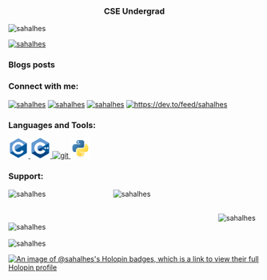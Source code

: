 <h3 align="center">CSE Undergrad</h3>

<p align="left"> <img src="https://komarev.com/ghpvc/?username=sahalhes&label=Profile%20views&color=0e75b6&style=flat" alt="sahalhes" /> </p>

<p align="left"> <a href="https://github.com/ryo-ma/github-profile-trophy"><img src="https://github-profile-trophy.vercel.app/?username=sahalhes" alt="sahalhes" /></a> </p>

### Blogs posts
<!-- BLOG-POST-LIST:START -->
<!-- BLOG-POST-LIST:END -->

<h3 align="left">Connect with me:</h3>
<p align="left">
<a href="https://dev.to/sahalhes" target="blank"><img align="center" src="https://raw.githubusercontent.com/rahuldkjain/github-profile-readme-generator/master/src/images/icons/Social/devto.svg" alt="sahalhes" height="30" width="40" /></a>
<a href="https://linkedin.com/in/sahalhes" target="blank"><img align="center" src="https://raw.githubusercontent.com/rahuldkjain/github-profile-readme-generator/master/src/images/icons/Social/linked-in-alt.svg" alt="sahalhes" height="30" width="40" /></a>
<a href="https://www.hackerrank.com/sahalhes" target="blank"><img align="center" src="https://raw.githubusercontent.com/rahuldkjain/github-profile-readme-generator/master/src/images/icons/Social/hackerrank.svg" alt="sahalhes" height="30" width="40" /></a>
<a href="/https://dev.to/feed/sahalhes" target="blank"><img align="center" src="https://raw.githubusercontent.com/rahuldkjain/github-profile-readme-generator/master/src/images/icons/Social/rss.svg" alt="https://dev.to/feed/sahalhes" height="30" width="40" /></a>
</p>

<h3 align="left">Languages and Tools:</h3>
<p align="left"> <a href="https://www.cprogramming.com/" target="_blank" rel="noreferrer"> <img src="https://raw.githubusercontent.com/devicons/devicon/master/icons/c/c-original.svg" alt="c" width="40" height="40"/> </a> <a href="https://www.w3schools.com/cpp/" target="_blank" rel="noreferrer"> <img src="https://raw.githubusercontent.com/devicons/devicon/master/icons/cplusplus/cplusplus-original.svg" alt="cplusplus" width="40" height="40"/> </a> <a href="https://git-scm.com/" target="_blank" rel="noreferrer"> <img src="https://www.vectorlogo.zone/logos/git-scm/git-scm-icon.svg" alt="git" width="40" height="40"/> </a> <a href="https://www.python.org" target="_blank" rel="noreferrer"> <img src="https://raw.githubusercontent.com/devicons/devicon/master/icons/python/python-original.svg" alt="python" width="40" height="40"/> </a> </p>

<h3 align="left">Support:</h3>
<p><a href="https://www.buymeacoffee.com/sahalhes"> <img align="left" src="https://cdn.buymeacoffee.com/buttons/v2/default-yellow.png" height="50" width="210" alt="sahalhes" /></a><a href="https://ko-fi.com/sahalhes"> <img align="left" src="https://cdn.ko-fi.com/cdn/kofi3.png?v=3" height="50" width="210" alt="sahalhes" /></a></p><br><br>

<p><img align="left" src="https://github-readme-stats.vercel.app/api/top-langs?username=sahalhes&show_icons=true&locale=en&layout=compact" alt="sahalhes" /></p>

<p>&nbsp;<img align="center" src="https://github-readme-stats.vercel.app/api?username=sahalhes&show_icons=true&locale=en" alt="sahalhes" /></p>

<p><img align="center" src="https://github-readme-streak-stats.herokuapp.com/?user=sahalhes&" alt="sahalhes" /></p>




[![An image of @sahalhes's Holopin badges, which is a link to view their full Holopin profile](https://holopin.me/sahalhes)](https://holopin.io/@sahalhes)



<!---
sahalhes/sahalhes is a ✨ special ✨ repository because its `README.md` (this file) appears on your GitHub profile.
You can click the Preview link to take a look at your changes.
--->
